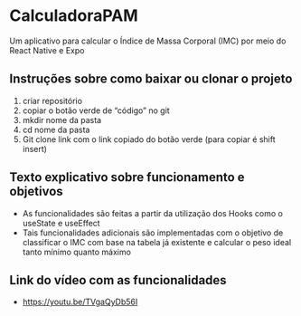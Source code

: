 # CalculadoraPAM
Um aplicativo para calcular o Índice de Massa Corporal (IMC) por meio do React Native e Expo

## Instruções sobre como baixar ou clonar o projeto
1) criar repositório 
2) copiar o botão verde de “código” no git
3) mkdir nome da pasta
4) cd nome da pasta
5) Git clone link com o link copiado do botão verde (para copiar é shift insert)

## Texto explicativo sobre funcionamento e objetivos
- As funcionalidades são feitas a partir da utilização dos Hooks como o useState e useEffect
- Tais funcionalidades adicionais são implementadas com o objetivo de classificar o IMC com base na tabela já existente e calcular o peso ideal tanto mínimo quanto máximo

## Link do vídeo com as funcionalidades 
- https://youtu.be/TVgaQyDb56I
